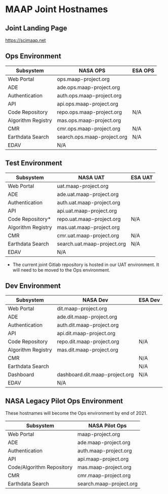 # MAAP Joint Hostnames

## Joint Landing Page

https://scimaap.net

## Ops Environment

| Subsystem          | NASA OPS                    | ESA OPS |
| ------------------ | --------------------------- | ------- |
| Web Portal         | ops.maap-project.org        |         |
| ADE                | ade.ops.maap-project.org    |         |
| Authentication     | auth.ops.maap-project.org   |         |
| API                | api.ops.maap-project.org    |         |
| Code Repository    | repo.ops.maap-project.org   | N/A     |
| Algorithm Registry | mas.ops.maap-project.org    |         |
| CMR                | cmr.ops.maap-project.org    | N/A     |
| Earthdata Search   | search.ops.maap-project.org | N/A     |
| EDAV               | N/A                         |         |

## Test Environment

| Subsystem          | NASA UAT                    | ESA UAT |
| ------------------ | --------------------------- | ------- |
| Web Portal         | uat.maap-project.org        |         |
| ADE                | ade.uat.maap-project.org    |         |
| Authentication     | auth.uat.maap-project.org   |         |
| API                | api.uat.maap-project.org    |         |
| Code Repository*    | repo.uat.maap-project.org   | N/A     |
| Algorithm Registry | mas.uat.maap-project.org    |         |
| CMR                | cmr.uat.maap-project.org    | N/A     |
| Earthdata Search   | search.uat.maap-project.org | N/A     |
| EDAV               | N/A                         |         |

* The current joint Gitlab repository is hosted in our UAT environment. It will need to be moved to the Ops environment.

## Dev Environment

| Subsystem          | NASA Dev                    | ESA Dev |
| ------------------ | --------------------------- | ------- |
| Web Portal         | dit.maap-project.org        |         |
| ADE                | ade.dit.maap-project.org    |         |
| Authentication     | auth.dit.maap-project.org   |         |
| API                | api.dit.maap-project.org    |         |
| Code Repository    | repo.dit.maap-project.org   | N/A     |
| Algorithm Registry | mas.dit.maap-project.org    |         |
| CMR                |                             | N/A     |
| Earthdata Search   |                             | N/A     |
| Dashboard          | dashboard.dit.maap-project.org | N/A  |
| EDAV               | N/A                         |         |

## NASA Legacy Pilot Ops Environment

These hostnames will become the Ops environment by end of 2021.

| Subsystem                 | NASA Pilot Ops          |
| ------------------------- | ----------------------- |
| Web Portal                | maap-project.org        |
| ADE                       | ade.maap-project.org    |
| Authentication            | auth.maap-project.org   |
| API                       | api.maap-project.org    |
| Code/Algorithm Repository | mas.maap-project.org    |
| CMR                       | cmr.maap-project.org    |
| Earthdata Search          | search.maap-project.org |
